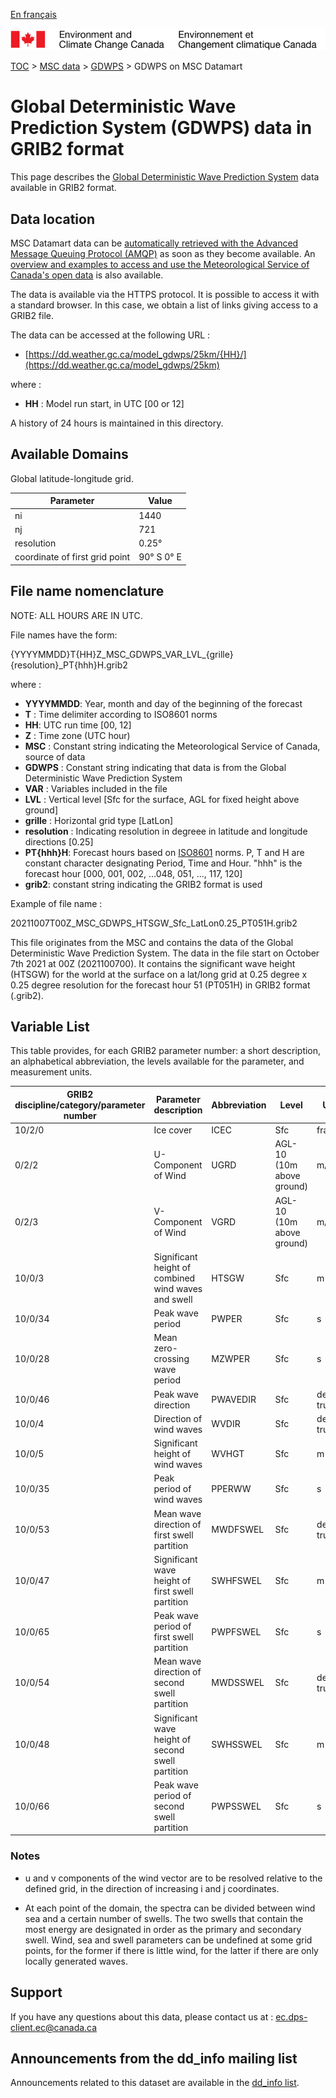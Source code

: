 [En français](readme_gdwps-datamart_fr.md)

![ECCC logo](../../img_eccc-logo.png)

[TOC](../../readme_en.md) > [MSC data](../readme_en.md) > [GDWPS](readme_gdwps_en.md) > GDWPS on MSC Datamart

# Global Deterministic Wave Prediction System (GDWPS) data in GRIB2 format

This page describes the [Global Deterministic Wave Prediction System](readme_gdwps_en.md) data available in GRIB2 format.

## Data location

MSC Datamart data can be [automatically retrieved with the Advanced Message Queuing Protocol (AMQP)](../../msc-datamart/amqp_en.md) as soon as they become available. An [overview and examples to access and use the Meteorological Service of Canada's open data](../../usage/readme_en.md) is also available.

The data is available via the HTTPS protocol. It is possible to access it with a standard browser. In this case, we obtain a list of links giving access to a GRIB2 file.

The data can be accessed at the following URL :

* [https://dd.weather.gc.ca/model_gdwps/25km/{HH}/](https://dd.weather.gc.ca/model_gdwps/25km)

where :

* __HH__ : Model run start, in UTC [00 or 12]

A history of 24 hours is maintained in this directory.

## Available Domains

Global latitude-longitude grid.

| Parameter | Value |
| ------ | ------ |
| ni | 1440 |
| nj |  721 |
| resolution | 0.25° |
| coordinate of first grid point | 90° S  0° E |

## File name nomenclature

NOTE: ALL HOURS ARE IN UTC.

File names have the form:

{YYYYMMDD}T{HH}Z_MSC_GDWPS_VAR_LVL_{grille}{resolution}_PT{hhh}H.grib2

where :

* __YYYYMMDD__: Year, month and day of the beginning of the forecast
* __T__ : Time delimiter according to ISO8601 norms
* __HH__: UTC run time [00, 12]
* __Z__ : Time zone (UTC hour)
* __MSC__ : Constant string indicating the Meteorological Service of Canada, source of data
* __GDWPS__ : Constant string indicating that data is from the Global Deterministic Wave Prediction System
* __VAR__ : Variables included in the file
* __LVL__ : Vertical level [Sfc for the surface, AGL for fixed height above ground]
* __grille__ : Horizontal grid type [LatLon]
* __resolution__ : Indicating resolution in degreee in latitude and longitude directions [0.25]
* __PT{hhh}H__: Forecast hours based on [ISO8601](https://en.wikipedia.org/wiki/ISO_8601) norms. P, T and H are constant character designating Period, Time and Hour. "hhh" is the forecast hour [000, 001, 002, ...048, 051, ..., 117, 120]
* __grib2__: constant string indicating the GRIB2 format is used

Example of file name :

20211007T00Z_MSC_GDWPS_HTSGW_Sfc_LatLon0.25_PT051H.grib2

This file originates from the MSC and contains the data of the Global Deterministic Wave Prediction System. The data in the file start on October 7th 2021 at 00Z (2021100700). It contains the significant wave height (HTSGW) for the world at the surface on a lat/long grid at 0.25 degree x 0.25 degree resolution for the forecast hour 51 (PT051H) in GRIB2 format (.grib2).

## Variable List

This table provides, for each GRIB2 parameter number: a short description, an alphabetical abbreviation, the levels available for the parameter, and measurement units.

|GRIB2 discipline/category/parameter number | Parameter description |	Abbreviation |	Level |	Units |
|-------------------------------------------|-----------------------|----------------|--------|-------|
|10/2/0 |	Ice cover |	ICEC |	Sfc 	|fraction|
|0/2/2 |	U-Component of Wind |	UGRD |	AGL-10 (10m above ground) |	m/s|
|0/2/3 |	V-Component of Wind |	VGRD |	AGL-10 (10m above ground) |	m/s|
|10/0/3 |	Significant height of combined wind waves and swell |	HTSGW |	Sfc |	m|
|10/0/34 |	Peak wave period |	PWPER |	Sfc |	s|
|10/0/28 |	Mean zero-crossing wave period |	MZWPER |	Sfc |	s|
|10/0/46 |	Peak wave direction |	PWAVEDIR |	Sfc |	degrees true|
|10/0/4 |	Direction of wind waves |	WVDIR |	Sfc |	degrees true|
|10/0/5 |	Significant height of wind waves |	WVHGT |	Sfc |	m|
|10/0/35 |	Peak period of wind waves |	PPERWW |	Sfc |	s|
|10/0/53 |	Mean wave direction of first swell partition |	MWDFSWEL |	Sfc 	|degrees true|
|10/0/47 |	Significant wave height of first swell partition |	SWHFSWEL |	Sfc |	m|
|10/0/65 |	Peak wave period of first swell partition 	|PWPFSWEL |	Sfc |	s|
|10/0/54 |	Mean wave direction of second swell partition |	MWDSSWEL |	Sfc	|degrees true|
|10/0/48 |	Significant wave height of second swell partition |	SWHSSWEL |	Sfc |	m|
|10/0/66 |	Peak wave period of second swell partition 	|PWPSSWEL |	Sfc |	s|

### Notes

* u and v components of the wind vector are to be resolved relative to the defined grid, in the direction of increasing i and j coordinates.

* At each point of the domain, the spectra can be divided between wind sea and a certain number of swells. The two swells that contain the most energy are designated in order as the primary and secondary swell. Wind, sea and swell parameters can be undefined at some grid points, for the former if there is little wind, for the latter if there are only locally generated waves.

## Support

If you have any questions about this data, please contact us at : [ec.dps-client.ec@canada.ca](mailto:ec.dps-client.ec@canada.ca)

## Announcements from the dd_info mailing list 

Announcements related to this dataset are available in the [dd_info list](https://lists.ec.gc.ca/cgi-bin/mailman/listinfo/dd_info).

